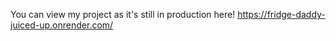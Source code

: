 You can view my project as it's still in production here!
https://fridge-daddy-juiced-up.onrender.com/
